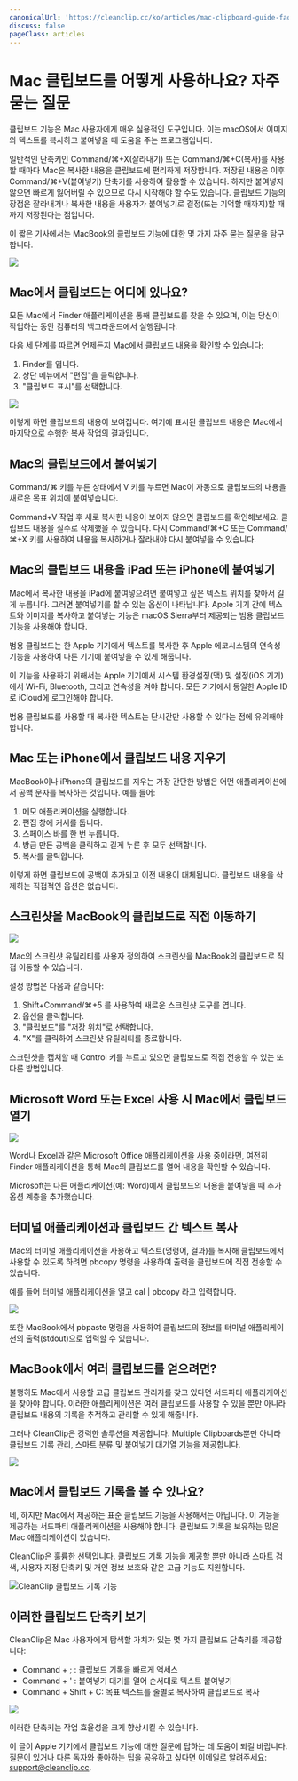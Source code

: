 ```yaml
---
canonicalUrl: 'https://cleanclip.cc/ko/articles/mac-clipboard-guide-faq-tips-tricks'
discuss: false
pageClass: articles
---
```


# Mac 클립보드를 어떻게 사용하나요? 자주 묻는 질문

클립보드 기능은 Mac 사용자에게 매우 실용적인 도구입니다. 이는 macOS에서 이미지와 텍스트를 복사하고 붙여넣을 때 도움을 주는 프로그램입니다.

일반적인 단축키인 Command/⌘+X(잘라내기) 또는 Command/⌘+C(복사)를 사용할 때마다 Mac은 복사한 내용을 클립보드에 편리하게 저장합니다. 저장된 내용은 이후 Command/⌘+V(붙여넣기) 단축키를 사용하여 활용할 수 있습니다. 하지만 붙여넣지 않으면 빠르게 잃어버릴 수 있으므로 다시 시작해야 할 수도 있습니다. 클립보드 기능의 장점은 잘라내거나 복사한 내용을 사용자가 붙여넣기로 결정(또는 기억할 때까지)할 때까지 저장된다는 점입니다.

이 짧은 기사에서는 MacBook의 클립보드 기능에 대한 몇 가지 자주 묻는 질문을 탐구합니다.

![](/images/mac_clipboard_cover1.png)

## Mac에서 클립보드는 어디에 있나요?

모든 Mac에서 Finder 애플리케이션을 통해 클립보드를 찾을 수 있으며, 이는 당신이 작업하는 동안 컴퓨터의 백그라운드에서 실행됩니다.

다음 세 단계를 따르면 언제든지 Mac에서 클립보드 내용을 확인할 수 있습니다:

1. Finder를 엽니다.
2. 상단 메뉴에서 "편집"을 클릭합니다.
3. "클립보드 표시"를 선택합니다.

![](/images/blogs/view_macos_clipboard_step1.png)

이렇게 하면 클립보드의 내용이 보여집니다. 여기에 표시된 클립보드 내용은 Mac에서 마지막으로 수행한 복사 작업의 결과입니다.

## Mac의 클립보드에서 붙여넣기

Command/⌘ 키를 누른 상태에서 V 키를 누르면 Mac이 자동으로 클립보드의 내용을 새로운 목표 위치에 붙여넣습니다.

Command+V 작업 후 새로 복사한 내용이 보이지 않으면 클립보드를 확인해보세요. 클립보드 내용을 실수로 삭제했을 수 있습니다. 다시 Command/⌘+C 또는 Command/⌘+X 키를 사용하여 내용을 복사하거나 잘라내야 다시 붙여넣을 수 있습니다.

## Mac의 클립보드 내용을 iPad 또는 iPhone에 붙여넣기

Mac에서 복사한 내용을 iPad에 붙여넣으려면 붙여넣고 싶은 텍스트 위치를 찾아서 길게 누릅니다. 그러면 붙여넣기를 할 수 있는 옵션이 나타납니다. Apple 기기 간에 텍스트와 이미지를 복사하고 붙여넣는 기능은 macOS Sierra부터 제공되는 범용 클립보드 기능을 사용해야 합니다.

범용 클립보드는 한 Apple 기기에서 텍스트를 복사한 후 Apple 에코시스템의 연속성 기능을 사용하여 다른 기기에 붙여넣을 수 있게 해줍니다.

이 기능을 사용하기 위해서는 Apple 기기에서 시스템 환경설정(맥) 및 설정(iOS 기기)에서 Wi-Fi, Bluetooth, 그리고 연속성을 켜야 합니다. 모든 기기에서 동일한 Apple ID로 iCloud에 로그인해야 합니다.

범용 클립보드를 사용할 때 복사한 텍스트는 단시간만 사용할 수 있다는 점에 유의해야 합니다.

## Mac 또는 iPhone에서 클립보드 내용 지우기

MacBook이나 iPhone의 클립보드를 지우는 가장 간단한 방법은 어떤 애플리케이션에서 공백 문자를 복사하는 것입니다. 예를 들어:

1. 메모 애플리케이션을 실행합니다.
2. 편집 창에 커서를 둡니다.
3. 스페이스 바를 한 번 누릅니다.
4. 방금 만든 공백을 클릭하고 길게 누른 후 모두 선택합니다.
5. 복사를 클릭합니다.

이렇게 하면 클립보드에 공백이 추가되고 이전 내용이 대체됩니다. 클립보드 내용을 삭제하는 직접적인 옵션은 없습니다.

## 스크린샷을 MacBook의 클립보드로 직접 이동하기

![](/images/move_screenshots_to_clipboard.png)

Mac의 스크린샷 유틸리티를 사용자 정의하여 스크린샷을 MacBook의 클립보드로 직접 이동할 수 있습니다.

설정 방법은 다음과 같습니다:

1. Shift+Command/⌘+5 를 사용하여 새로운 스크린샷 도구를 엽니다.
2. 옵션을 클릭합니다.
3. "클립보드"를 "저장 위치"로 선택합니다.
4. "X"를 클릭하여 스크린샷 유틸리티를 종료합니다.

스크린샷을 캡처할 때 Control 키를 누르고 있으면 클립보드로 직접 전송할 수 있는 또 다른 방법입니다.

## Microsoft Word 또는 Excel 사용 시 Mac에서 클립보드 열기

![](/images/open_clipboard_when_using_word_excel.png)

Word나 Excel과 같은 Microsoft Office 애플리케이션을 사용 중이라면, 여전히 Finder 애플리케이션을 통해 Mac의 클립보드를 열어 내용을 확인할 수 있습니다.

Microsoft는 다른 애플리케이션(예: Word)에서 클립보드의 내용을 붙여넣을 때 추가 옵션 계층을 추가했습니다.

## 터미널 애플리케이션과 클립보드 간 텍스트 복사

Mac의 터미널 애플리케이션을 사용하고 텍스트(명령어, 결과)를 복사해 클립보드에서 사용할 수 있도록 하려면 pbcopy 명령을 사용하여 출력을 클립보드에 직접 전송할 수 있습니다.

예를 들어 터미널 애플리케이션을 열고 cal | pbcopy 라고 입력합니다.

![](/images/pbcopy_in_terminal.png)

또한 MacBook에서 pbpaste 명령을 사용하여 클립보드의 정보를 터미널 애플리케이션의 출력(stdout)으로 입력할 수 있습니다.

## MacBook에서 여러 클립보드를 얻으려면?

불행히도 Mac에서 사용할 고급 클립보드 관리자를 찾고 있다면 서드파티 애플리케이션을 찾아야 합니다. 이러한 애플리케이션은 여러 클립보드를 사용할 수 있을 뿐만 아니라 클립보드 내용의 기록을 추적하고 관리할 수 있게 해줍니다.

그러나 CleanClip은 강력한 솔루션을 제공합니다. Multiple Clipboards뿐만 아니라 클립보드 기록 관리, 스마트 분류 및 붙여넣기 대기열 기능을 제공합니다.

![](/images/blogs/theme.png)

## Mac에서 클립보드 기록을 볼 수 있나요?

네, 하지만 Mac에서 제공하는 표준 클립보드 기능을 사용해서는 아닙니다. 이 기능을 제공하는 서드파티 애플리케이션을 사용해야 합니다. 클립보드 기록을 보유하는 많은 Mac 애플리케이션이 있습니다.

CleanClip은 훌륭한 선택입니다. 클립보드 기록 기능을 제공할 뿐만 아니라 스마트 검색, 사용자 지정 단축키 및 개인 정보 보호와 같은 고급 기능도 지원합니다.

![CleanClip 클립보드 기록 기능](/images/mac_clipboard_manager_cleanclip_copied_lists.png)

## 이러한 클립보드 단축키 보기

CleanClip은 Mac 사용자에게 탐색할 가치가 있는 몇 가지 클립보드 단축키를 제공합니다:

- Command + ; : 클립보드 기록을 빠르게 액세스
- Command + ' : 붙여넣기 대기를 열어 순서대로 텍스트 붙여넣기
- Command + Shift + C: 목표 텍스트를 줄별로 복사하여 클립보드로 복사

![](/images/cleanclip_shortcuts_all_list.png)

이러한 단축키는 작업 효율성을 크게 향상시킬 수 있습니다.

이 글이 Apple 기기에서 클립보드 기능에 대한 질문에 답하는 데 도움이 되길 바랍니다. 질문이 있거나 다른 독자와 좋아하는 팁을 공유하고 싶다면 이메일로 알려주세요: support@cleanclip.cc.